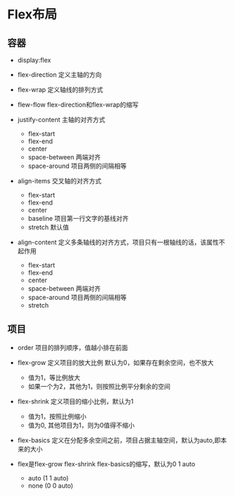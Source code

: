 # Flex布局

## 容器

- display:flex
- flex-direction 定义主轴的方向
- flex-wrap 定义轴线的排列方式
- flew-flow flex-direction和flex-wrap的缩写

- justify-content 主轴的对齐方式
  - flex-start
  - flex-end
  - center
  - space-between 两端对齐
  - space-around 项目两侧的间隔相等
  
- align-items 交叉轴的对齐方式
  - flex-start
  - flex-end
  - center
  - baseline 项目第一行文字的基线对齐
  - stretch 默认值
 
- align-content 定义多条轴线的对齐方式，项目只有一根轴线的话，该属性不起作用
  - flex-start
  - flex-end
  - center
  - space-between 两端对齐
  - space-around 项目两侧的间隔相等
  - stretch
  
## 项目

- order 项目的排列顺序，值越小排在前面
- flex-grow 定义项目的放大比例 默认为0，如果存在剩余空间，也不放大
  - 值为1，等比例放大
  - 如果一个为2，其他为1，则按照比例平分剩余的空间
  
- flex-shrink 定义项目的缩小比例，默认为1
  - 值为1，按照比例缩小
  - 值为0, 其他项目为1，则为0值得不缩小

- flex-basics 定义在分配多余空间之前，项目占据主轴空间，默认为auto,即本来的大小

- flex是flex-grow flex-shrink flex-basics的缩写，默认为0 1 auto
  - auto (1 1 auto)
  - none (0 0 auto)
